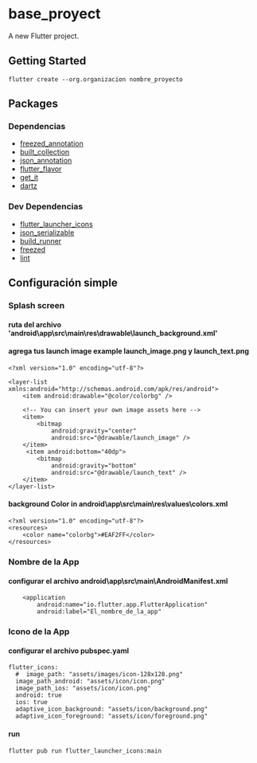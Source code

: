 # base_proyect

A new Flutter project.

## Getting Started

```
flutter create --org.organizacion nombre_proyecto
```

## Packages

### Dependencias

- [freezed_annotation](https://pub.dev/packages/freezed_annotation)
- [built_collection](https://pub.dev/packages/built_collection)
- [json_annotation](https://pub.dev/packages/json_annotation)
- [flutter_flavor](https://pub.dev/packages/flutter_flavor)
- [get_it](https://pub.dev/packages/get_it)
- [dartz](https://pub.dev/packages/lint)

### Dev Dependencias

- [flutter_launcher_icons](https://pub.dev/packages/flutter_launcher_icons)
- [json_serializable](https://pub.dev/packages/json_serializable)
- [build_runner](https://pub.dev/packages/build_runner)
- [freezed](https://pub.dev/packages/freezed)
- [lint](https://pub.dev/packages/lint)

## Configuración simple

### Splash screen

#### ruta del archivo 'android\app\src\main\res\drawable\launch_background.xml'

#### agrega tus launch image example launch_image.png y launch_text.png

```
<?xml version="1.0" encoding="utf-8"?>

<layer-list xmlns:android="http://schemas.android.com/apk/res/android">
    <item android:drawable="@color/colorbg" />

    <!-- You can insert your own image assets here -->
    <item>
        <bitmap
            android:gravity="center"
            android:src="@drawable/launch_image" />
    </item>
     <item android:bottom="40dp">
        <bitmap
            android:gravity="bottom"
            android:src="@drawable/launch_text" />
    </item>
</layer-list>

```

#### background Color in android\app\src\main\res\values\colors.xml

```
<?xml version="1.0" encoding="utf-8"?>
<resources>
    <color name="colorbg">#EAF2FF</color>
</resources>
```

### Nombre de la App

#### configurar el archivo android\app\src\main\AndroidManifest.xml

```
    <application
        android:name="io.flutter.app.FlutterApplication"
        android:label="El_nombre_de_la_app"
```

### Icono de la App

#### configurar el archivo pubspec.yaml

```
flutter_icons:
  #  image_path: "assets/images/icon-128x128.png"
  image_path_android: "assets/icon/icon.png"
  image_path_ios: "assets/icon/icon.png"
  android: true
  ios: true
  adaptive_icon_background: "assets/icon/background.png"
  adaptive_icon_foreground: "assets/icon/foreground.png"
```

#### run

```
flutter pub run flutter_launcher_icons:main
```
